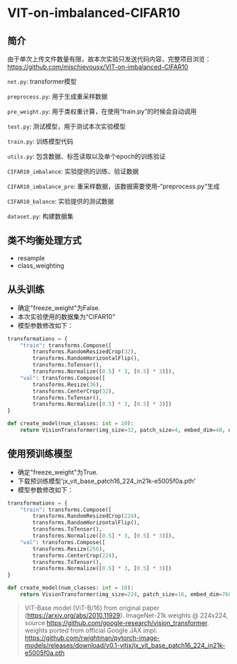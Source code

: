 # VIT-on-imbalanced-CIFAR10

## 简介

由于单次上传文件数量有限，故本次实验只发送代码内容，完整项目浏览：https://github.com/mischievousx/VIT-on-imbalanced-CIFAR10

`net.py`: transformer模型

`preprocess.py`: 用于生成重采样数据

`pre_weight.py`: 用于类权重计算，在使用“train.py”的时候会自动调用

`test.py`: 测试模型，用于测试本次实验模型

`train.py`: 训练模型代码

`utils.py`: 包含数据、标签读取以及单个epoch的训练验证

`CIFAR10_imbalance`: 实验提供的训练、验证数据

`CIFAR10_imbalance_pre`: 重采样数据，该数据需要使用-“preprocess.py”生成

`CIFAR10_balance`: 实验提供的测试数据

`dataset.py`: 构建数据集 

## 类不均衡处理方式
- resample
- class_weighting

## 从头训练
- 确定"freeze_weight"为False.
- 本次实验使用的数据集为“CIFAR10”
- 模型参数修改如下：
```python
transformations = {
    "train": transforms.Compose([
        transforms.RandomResizedCrop(32),
        transforms.RandomHorizontalFlip(),
        transforms.ToTensor(),
        transforms.Normalize([0.5] * 3, [0.5] * 3)]),
    "val": transforms.Compose([
        transforms.Resize(36),
        transforms.CenterCrop(32),
        transforms.ToTensor(),
        transforms.Normalize([0.5] * 3, [0.5] * 3)])
}
```
```python
def create_model(num_classes: int = 10):
    return VisionTransformer(img_size=32, patch_size=4, embed_dim=48, depth=12, num_heads=12, num_classes=num_classes)
```
## 使用预训练模型

- 确定"freeze_weight"为True.
- 下载预训练模型'jx_vit_base_patch16_224_in21k-e5005f0a.pth'
- 模型参数修改如下：
```python
transformations = {
    "train": transforms.Compose([
        transforms.RandomResizedCrop(224),
        transforms.RandomHorizontalFlip(),
        transforms.ToTensor(),
        transforms.Normalize([0.5] * 3, [0.5] * 3)]),
    "val": transforms.Compose([
        transforms.Resize(256),
        transforms.CenterCrop(224),
        transforms.ToTensor(),
        transforms.Normalize([0.5] * 3, [0.5] * 3)])
}
```
```python
def create_model(num_classes: int = 10):
    return VisionTransformer(img_size=224, patch_size=16, embed_dim=768, depth=12, num_heads=12, num_classes=num_classes)
```
>ViT-Base model (ViT-B/16) from original paper (https://arxiv.org/abs/2010.11929).
ImageNet-21k weights @ 224x224, source https://github.com/google-research/vision_transformer.
weights ported from official Google JAX impl:
https://github.com/rwightman/pytorch-image-models/releases/download/v0.1-vitjx/jx_vit_base_patch16_224_in21k-e5005f0a.pth
